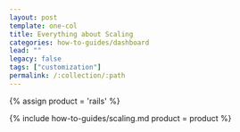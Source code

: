 ```yaml
---
layout: post
template: one-col
title: Everything about Scaling
categories: how-to-guides/dashboard
lead: ""
legacy: false
tags: ["customization"]
permalink: /:collection/:path
---
```


{% assign product = 'rails' %}

{% include how-to-guides/scaling.md product = product %}

